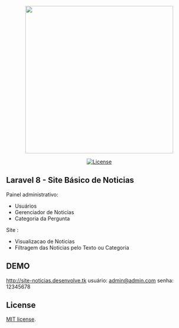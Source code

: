 <p align="center"><img src="https://github.com/lucianopalhares/now-news-laravel/tree/main/public/assets/images/logo-bg.jpg" width="400"></p>

<p align="center">
<a href="https://opensource.org/licenses/MIT"><img src="https://img.shields.io/badge/License-MIT-green.svg" alt="License"></a>
</p>

## Laravel 8 - Site Básico de Noticias

Painel administrativo:<br />

* Usuários<br />
* Gerenciador de Noticias<br />
* Categoria da Pergunta  <br />

Site :<br />

* Visualizacao de Noticias<br />
* Filtragem das Noticias pelo Texto ou Categoria<br />

## DEMO

http://site-noticias.desenvolve.tk
usuário: admin@admin.com
senha: 12345678

## License

[MIT license](https://opensource.org/licenses/MIT).
